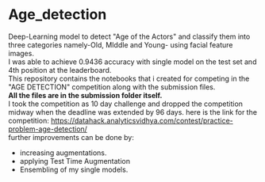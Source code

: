 # Age_detection
Deep-Learning model to detect "Age of the Actors" and classify them into three categories namely-Old, MIddle and Young- using facial feature images. <br>
I was able to achieve 0.9436 accuracy with single model on the test set and 4th position at the leaderboard.<br>
This repository contains the notebooks that i created for competing in the "AGE DETECTION" competition along with the submission files.<br>
**All the files are in the submission folder itself.**<br>
I took the competition as 10 day challenge and dropped the competition midway when the deadline was extended by 96 days.
here is the link for the competition:
https://datahack.analyticsvidhya.com/contest/practice-problem-age-detection/<br>
further improvements can be done by:
- increasing augmentations.
- applying Test Time Augmentation
- Ensembling of my single models.
